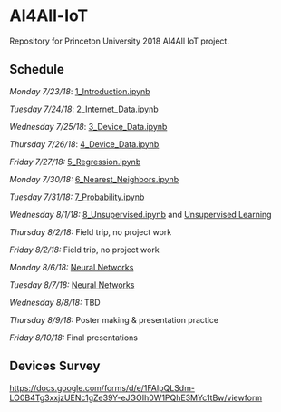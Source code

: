 # AI4All-IoT
Repository for Princeton University 2018 AI4All IoT project. 

## Schedule

*Monday 7/23/18*: [1_Introduction.ipynb](https://github.com/NoahApthorpe/AI4All-IoT/blob/master/1_Introduction.ipynb)

*Tuesday 7/24/18*: [2_Internet_Data.ipynb](https://github.com/NoahApthorpe/AI4All-IoT/blob/master/2_Internet_Data.ipynb)

*Wednesday 7/25/18*: [3_Device_Data.ipynb](https://github.com/NoahApthorpe/AI4All-IoT/blob/master/3_Device_Data_1.ipynb)

*Thursday 7/26/18*: [4_Device_Data.ipynb](https://github.com/NoahApthorpe/AI4All-IoT/blob/master/4_Device_Data_2.ipynb)

*Friday 7/27/18:* [5_Regression.ipynb](https://github.com/NoahApthorpe/AI4All-IoT/blob/master/5_Regression.ipynb)

*Monday 7/30/18:* [6_Nearest_Neighbors.ipynb](https://github.com/NoahApthorpe/AI4All-IoT/blob/master/6_Nearest_Neighbors.ipynb)

*Tuesday 7/31/18:* [7_Probability.ipynb](https://github.com/NoahApthorpe/AI4All-IoT/blob/master/7_Probability.ipynb)

*Wednesday 8/1/18:* [8_Unsupervised.ipynb](https://github.com/NoahApthorpe/AI4All-IoT/blob/master/8_Unsupervised.ipynb) and [Unsupervised Learning](https://docs.google.com/document/d/1Pw3QQBT7BvSTljynJluE8CJ0ebz_9jWoN9DC5PKf1WE/edit?usp=sharing)

*Thursday 8/2/18:* Field trip, no project work

*Friday 8/2/18:* Field trip, no project work

*Monday 8/6/18:* [Neural Networks](https://colab.research.google.com/drive/1W-iZB_dCIXHHzEbJrHXiK6pqxi2qQ9k8)

*Tuesday 8/7/18:* [Neural Networks](https://colab.research.google.com/drive/1W-iZB_dCIXHHzEbJrHXiK6pqxi2qQ9k8)

*Wednesday 8/8/18:* TBD

*Thursday 8/9/18:* Poster making & presentation practice

*Friday 8/10/18:* Final presentations

## Devices Survey
https://docs.google.com/forms/d/e/1FAIpQLSdm-LO0B4Tg3xxjzUENc1gZe39Y-eJGOIh0W1PQhE3MYc1tBw/viewform
